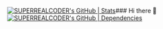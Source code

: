 [![SUPERREALCODER's GitHub | Stats](https://stats.quine.sh/SUPERREALCODER/github?theme=dark)](https://quine.sh?utm_source=widgets&utm_campaign=SUPERREALCODER)### Hi there 👋
[![SUPERREALCODER's GitHub | Dependencies](https://stats.quine.sh/SUPERREALCODER/dependencies?theme=dark)](https://quine.sh?utm_source=widgets&utm_campaign=SUPERREALCODER)

<!--
**SUPERREALCODER/SUPERREALCODER** is a ✨ _special_ ✨ repository because its `README.md` (this file) appears on your GitHub profile.

Here are some ideas to get you started:

- 🔭 I’m currently working on ...
- 🌱 I’m currently learning ...
- 👯 I’m looking to collaborate on ...
- 🤔 I’m looking for help with ...
- 💬 Ask me about ...
- 📫 How to reach me: ...
- 😄 Pronouns: ...
- ⚡ Fun fact: ...
-->
